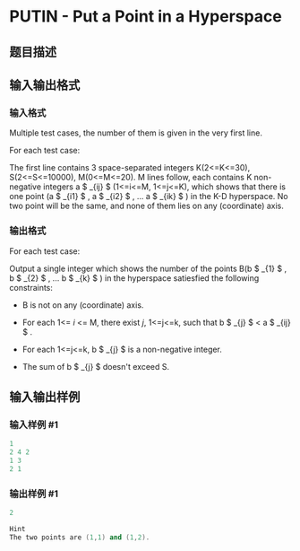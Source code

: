 # PUTIN - Put a Point in a Hyperspace

## 题目描述

## 输入输出格式

### 输入格式

Multiple test cases, the number of them is given in the very first line.

For each test case:

The first line contains 3 space-separated integers K(2<=K<=30), S(2<=S<=10000), M(0<=M<=20). M lines follow, each contains K non-negative integers a $ _{ij} $ (1<=i<=M, 1<=j<=K), which shows that there is one point (a $ _{i1} $ , a $ _{i2} $ , ... a $ _{ik} $ ) in the K-D hyperspace. No two point will be the same, and none of them lies on any (coordinate) axis.

### 输出格式

For each test case:

Output a single integer which shows the number of the points B(b $ _{1} $ , b $ _{2} $ , ... b $ _{k} $ ) in the hyperspace satiesfied the following constraints:

- B is not on any (coordinate) axis.

- For each 1<= _i_ <= M, there exist _j_, 1<=j<=k, such that b $ _{j} $ < a $ _{ij} $ .

- For each 1<=j<=k, b $ _{j} $ is a non-negative integer.

- The sum of b $ _{j} $ doesn't exceed S.

## 输入输出样例

### 输入样例 #1

```cpp
1
2 4 2
1 3
2 1
```


### 输出样例 #1

```cpp
2

Hint
The two points are (1,1) and (1,2).
```


